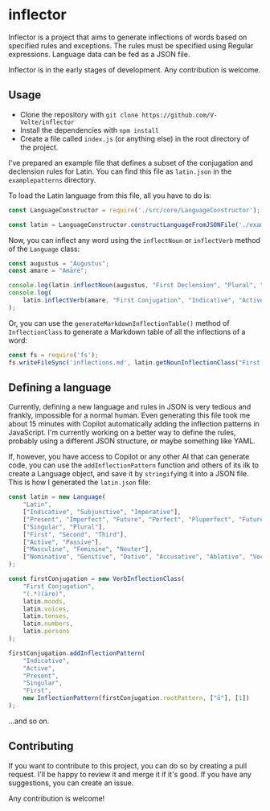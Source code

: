 # inflector

Inflector is a project that aims to generate inflections of words based on specified rules and exceptions. The rules must be specified using Regular expressions. Language data can be fed as a JSON file.

Inflector is in the early stages of development. Any contribution is welcome.

## Usage

- Clone the repository with `git clone https://github.com/V-Volte/inflector`
- Install the dependencies with `npm install`
- Create a file called `index.js` (or anything else) in the root directory of the project.

I've prepared an example file that defines a subset of the conjugation and declension rules for Latin. You can find this file as `latin.json` in the `examplepatterns` directory.

To load the Latin language from this file, all you have to do is:
    
```js
const LanguageConstructor = require('./src/core/LanguageConstructor');

const latin = LanguageConstructor.constructLanguageFromJSONFile('./examplepatterns/latin.json');
```

Now, you can inflect any word using the `inflectNoun` or `inflectVerb` method of the `Language` class:

```ts
const augustus = "Augustus";
const amare = "Amāre";

console.log(latin.inflectNoun(augustus, "First Declension", "Plural", "Plural", "Genitive"));
console.log(
    latin.inflectVerb(amare, "First Conjugation", "Indicative", "Active", "Present", "Singular", "First")
);
```

Or, you can use the `generateMarkdownInflectionTable()` method of `InflectionClass` to generate a Markdown table of all the inflections of a word:

```js
const fs = require('fs');
fs.writeFileSync('inflections.md', latin.getNounInflectionClass("First Declension")?.generateMarkdownInflectionTable(augustus, "Masculine"))
```

## Defining a language

Currently, defining a new language and rules in JSON is very tedious and frankly, impossible for a normal human. Even generating this file took me about 15 minutes with Copilot automatically adding the inflection patterns in JavaScript. I'm currently working on a better way to define the rules, probably using a different JSON structure, or maybe something like YAML.

If, however, you have access to Copilot or any other AI that can generate code, you can use the `addInflectionPattern` function and others of its ilk to create a Language object, and save it by `stringify`ing it into a JSON file. This is how I generated the `latin.json` file:

```js
const latin = new Language(
    "Latin",
    ["Indicative", "Subjunctive", "Imperative"],
    ["Present", "Imperfect", "Future", "Perfect", "Pluperfect", "Future Perfect"],
    ["Singular", "Plural"],
    ["First", "Second", "Third"],
    ["Active", "Passive"],
    ["Masculine", "Feminine", "Neuter"],
    ["Nominative", "Genitive", "Dative", "Accusative", "Ablative", "Vocative", "Locative"]
);

const firstConjugation = new VerbInflectionClass(
    "First Conjugation",
    "(.*)(āre)",
    latin.moods,
    latin.voices,
    latin.tenses,
    latin.numbers,
    latin.persons
);

firstConjugation.addInflectionPattern(
    "Indicative",
    "Active",
    "Present",
    "Singular",
    "First",
    new InflectionPattern(firstConjugation.rootPattern, ["ō"], [1])
);
```
...and so on.

## Contributing

If you want to contribute to this project, you can do so by creating a pull request. I'll be happy to review it and merge it if it's good. If you have any suggestions, you can create an issue.

Any contribution is welcome!